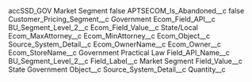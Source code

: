 <?xml version="1.0" encoding="UTF-8"?>
<CustomMetadata xmlns="http://soap.sforce.com/2006/04/metadata" xmlns:xsi="http://www.w3.org/2001/XMLSchema-instance" xmlns:xsd="http://www.w3.org/2001/XMLSchema">
    <label>accSSD_GOV Market Segment</label>
    <protected>false</protected>
    <values>
        <field>APTSECOM_Is_Abandoned__c</field>
        <value xsi:type="xsd:boolean">false</value>
    </values>
    <values>
        <field>Customer_Pricing_Segment__c</field>
        <value xsi:type="xsd:string">Government</value>
    </values>
    <values>
        <field>Ecom_Field_API__c</field>
        <value xsi:type="xsd:string">BU_Segment_Level_2__c</value>
    </values>
    <values>
        <field>Ecom_Field_Value__c</field>
        <value xsi:type="xsd:string">State/Local</value>
    </values>
    <values>
        <field>Ecom_MaxAttorney__c</field>
        <value xsi:nil="true"/>
    </values>
    <values>
        <field>Ecom_MinAttorney__c</field>
        <value xsi:nil="true"/>
    </values>
    <values>
        <field>Ecom_Object__c</field>
        <value xsi:type="xsd:string">Source_System_Detail__c</value>
    </values>
    <values>
        <field>Ecom_OwnerName__c</field>
        <value xsi:nil="true"/>
    </values>
    <values>
        <field>Ecom_Owner__c</field>
        <value xsi:nil="true"/>
    </values>
    <values>
        <field>Ecom_StoreName__c</field>
        <value xsi:type="xsd:string">Government Practical Law</value>
    </values>
    <values>
        <field>Field_API_Name__c</field>
        <value xsi:type="xsd:string">BU_Segment_Level_2__c</value>
    </values>
    <values>
        <field>Field_Label__c</field>
        <value xsi:type="xsd:string">Market Segment</value>
    </values>
    <values>
        <field>Field_Value__c</field>
        <value xsi:type="xsd:string">State Government</value>
    </values>
    <values>
        <field>Object__c</field>
        <value xsi:type="xsd:string">Source_System_Detail__c</value>
    </values>
    <values>
        <field>Quantity__c</field>
        <value xsi:nil="true"/>
    </values>
</CustomMetadata>
